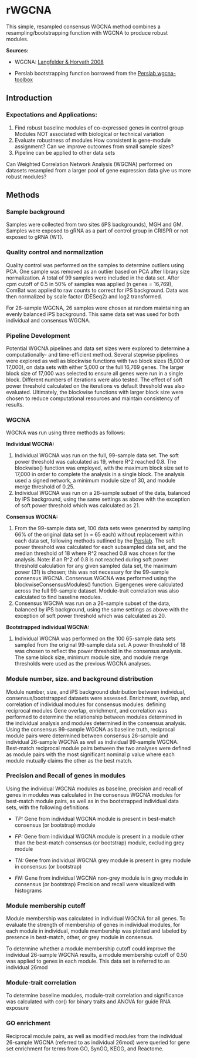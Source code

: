 # rWGCNA
This simple, resampled consensus WGCNA method combines a resampling/bootstrapping function with WGCNA to produce robust modules.

**Sources:**

   - WGCNA: [Langfelder & Horvath 2008](https://bmcbioinformatics.biomedcentral.com/articles/10.1186/1471-2105-9-559)
   
   - Perslab bootstrapping function borrowed from the [Perslab wgcna-toolbox](https://github.com/perslab/wgcna-toolbo)

## Introduction
### Expectations and Applications:
1) Find robust baseline modules of co-expressed genes in control group
   Modules NOT associated with biological or technical variation
2) Evaluate robustness of modules
   How consistent is gene-module assignment?
   Can we improve outcomes from small sample sizes?
3) Pipeline can be applied to other data sets

Can Weighted Correlation Network Analysis (WGCNA) performed on datasets resampled from a larger pool of gene expression data give us more robust modules?

## Methods
### Sample background
Samples were collected from two sites (iPS backgrounds), MGH and GM. Samples were exposed to gRNA as a part of control group in CRISPR or not exposed to gRNA (WT).

### Quality control and normalization
Quality control was performed on the samples to determine outliers using PCA. One sample was removed as an outlier based on PCA after library size normalization. A total of 99 samples were included in the data set. After cpm cutoff of 0.5 in 50% of samples was applied (n genes = 16,769), ComBat was applied to raw counts to correct for iPS background. Data was then normalized by scale factor (DESeq2) and log2 transformed.

For 26-sample WGCNA, 26 samples were chosen at random maintaining an evenly balanced iPS background. This same data set was used for both individual and consensus WGCNA.

### Pipeline Development
Potential WGCNA pipelines and data set sizes were explored to determine a computationally- and time-efficient method. Several stepwise pipelines were explored as well as blockwise functions with two block sizes (5,000 or 17,000), on data sets with either 5,000 or the full 16,769 genes. The larger block size of 17,000 was selected to ensure all genes were run in a single block. Different numbers of iterations were also tested. The effect of soft power threshold calculated on the iterations vs default threshold was also evaluated. Ultimately, the blockwise functions with larger block size were chosen to reduce computational resources and maintain consistency of results.

### WGCNA
WGCNA was run using three methods as follows:

**Individual WGCNA:**
1. Individual WGCNA was run on the full, 99-sample data set. The soft power threshold was calculated as 19, where R^2 reached 0.8. The blockwise() function was employed, with the maximum block size set to 17,000 in order to complete the analysis in a single block. The analysis used a signed network, a minimum module size of 30, and module merge threshold of 0.25. 
2. Individual WGCNA was run on a 26-sample subset of the data, balanced by iPS background, using the same settings as above with the exception of soft power threshold which was calculated as 21.

**Consensus WGCNA:**
1. From the 99-sample data set, 100 data sets were generated by sampling 66% of the original data set (n = 65 each) without replacement within each data set, following methods outlined by the [Perslab](https://github.com/perslab/wgcna-toolbox). The soft power threshold was calculated for each subsampled data set, and the median threshold of 18 where R^2 reached 0.8 was chosen for the analysis. Note: if an R^2 of 0.8 is not reached during soft power threshold calculation for any given sampled data set, the maximum power (31) is chosen; this was not necessary for the 99-sample consensus WGCNA. Consensus WGCNA was performed using the blockwiseConsensusModules() function. Eigengenes were calculated across the full 99-sample dataset. Module-trait correlation was also calculated to find baseline modules.
2. Consensus WGCNA was run on a 26-sample subset of the data, balanced by iPS background, using the same settings as above with the exception of soft power threshold which was calculated as 20.

**Bootstrapped individual WGCNA:**
1. Individual WGCNA was performed on the 100 65-sample data sets sampled from the original 99-sample data set. A power threshold of 18 was chosen to reflect the power threshold in the consensus analysis. The same block size, minimum module size, and module merge thresholds were used as the previous WGCNA analyses.

### Module number, size. and background distribution
Module number, size, and iPS background distribution between individual, consensus/bootstrapped datasets were assessed.
Enrichment, overlap, and correlation of individual modules for consensus modules: defining reciprocal modules
Gene overlap, enrichment, and correlation was performed to determine the relationship between modules determined in the individual analysis and modules determined in the consensus analysis. Using the consensus 99-sample WGCNA as baseline truth, reciprocal module pairs were determined between consensus 26-sample and individual 26-sample WGCNA as well as individual 99-sample WGCNA. Best-match reciprocal module pairs between the two analyses were defined as module pairs with the most significant nominal p value where each module mutually claims the other as the best match.

### Precision and Recall of genes in modules
Using the individual WGCNA modules as baseline, precision and recall of genes in modules was calculated in the consensus WGCNA modules for best-match module pairs, as well as in the bootstrapped individual data sets, with the following definitions

   - _TP:_ Gene from individual WGCNA module is present in best-match consensus (or bootstrap) module

   - _FP:_ Gene from individual WGCNA module is present in a module other than the best-match consensus (or bootstrap) module, excluding grey module

   - _TN:_ Gene from individual WGCNA grey module is present in grey module in consensus (or bootstrap)

   - _FN:_ Gene from individual WGCNA non-grey module is in grey module in consensus (or bootstrap)
Precision and recall were visualized with histograms

### Module membership cutoff
Module membership was calculated in individual WGCNA for all genes. To evaluate the strength of membership of genes in individual modules, for each module in individual, module membership was plotted and labeled by presence in best-match, other, or grey module in consensus. 

To determine whether a module membership cutoff could improve the individual 26-sample WGCNA results, a module membership cutoff of 0.50 was applied to genes in each module. This data set is referred to as individual 26mod

### Module-trait correlation
To determine baseline modules, module-trait correlation and significance was calculated with cor() for binary traits and ANOVA for guide RNA exposure

### GO enrichment
Reciprocal module pairs, as well as modified modules from the individual 26-sample WGCNA (referred to as individual 26mod) were queried for gene set enrichment for terms from GO, SynGO, KEGG, and Reactome.
